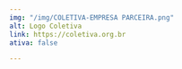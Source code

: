```yaml
---
img: "/img/COLETIVA-EMPRESA PARCEIRA.png"
alt: Logo Coletiva
link: https://coletiva.org.br
ativa: false

---
```


